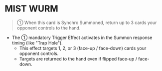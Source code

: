 # MIST WURM

> ① When this card is Synchro Summoned, return up to 3 cards your opponent controls to the hand.

*   The ① mandatory Trigger Effect activates in the Summon response timing (like "Trap Hole").
    *   This effect targets 1, 2, or 3 (face-up / face-down) cards your opponent controls.
    *   Targets are returned to the hand even if flipped face-up / face-down.
